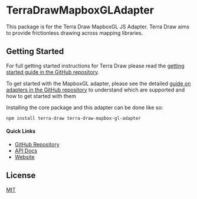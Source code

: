 # TerraDrawMapboxGLAdapter

This package is for the Terra Draw MapboxGL JS Adapter. Terra Draw aims to provide frictionless drawing across mapping libraries. 

## Getting Started

For full getting started instructions for Terra Draw please read the [getting started guide in the GitHub repository](https://github.com/JamesLMilner/terra-draw/blob/main/guides/1.GETTING_STARTED.md).

To get started with the MapboxGL adapter, please see the detailed [guide on adapters in the GitHub repository](https://github.com/JamesLMilner/terra-draw/blob/main/guides/1.ADAPTERS.md) to understand which are supported and how to get started with them

Installing the core package and this adapter can be done like so:

```shell
npm install terra-draw terra-draw-mapbox-gl-adapter
```

#### Quick Links

* [GitHub Repository](https://www.github.com/JamesLMilner/terra-draw)
* [API Docs](https://terradraw.io/#/api) 
* [Website](https://terradraw.io)

## License 

[MIT](https://github.com/JamesLMilner/terra-draw/blob/main/LICENSE)